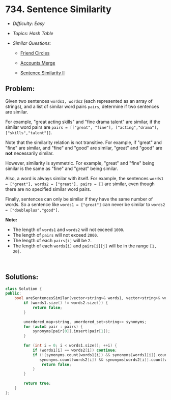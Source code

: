# 734. Sentence Similarity

* *Difficulty: Easy*

* *Topics: Hash Table*

* *Similar Questions:*

  * [Friend Circles](friend-circles.md)

  * [Accounts Merge](accounts-merge.md)

  * [Sentence Similarity II](sentence-similarity-ii.md)

## Problem:

<p>Given two sentences <code>words1, words2</code> (each represented as an array of strings), and a list of similar word pairs <code>pairs</code>, determine if two sentences are similar.</p>

<p>For example, &quot;great acting skills&quot; and &quot;fine drama talent&quot; are similar, if the similar word pairs are <code>pairs = [[&quot;great&quot;, &quot;fine&quot;], [&quot;acting&quot;,&quot;drama&quot;], [&quot;skills&quot;,&quot;talent&quot;]]</code>.</p>

<p>Note that the similarity relation is not transitive. For example, if &quot;great&quot; and &quot;fine&quot; are similar, and &quot;fine&quot; and &quot;good&quot; are similar, &quot;great&quot; and &quot;good&quot; are <b>not</b> necessarily similar.</p>

<p>However, similarity is symmetric. For example, &quot;great&quot; and &quot;fine&quot; being similar is the same as &quot;fine&quot; and &quot;great&quot; being similar.</p>

<p>Also, a word is always similar with itself. For example, the sentences <code>words1 = [&quot;great&quot;], words2 = [&quot;great&quot;], pairs = []</code> are similar, even though there are no specified similar word pairs.</p>

<p>Finally, sentences can only be similar if they have the same number of words. So a sentence like <code>words1 = [&quot;great&quot;]</code> can never be similar to <code>words2 = [&quot;doubleplus&quot;,&quot;good&quot;]</code>.</p>

<p><b>Note:</b></p>

<ul>
	<li>The length of <code>words1</code> and <code>words2</code> will not exceed <code>1000</code>.</li>
	<li>The length of <code>pairs</code> will not exceed <code>2000</code>.</li>
	<li>The length of each <code>pairs[i]</code> will be <code>2</code>.</li>
	<li>The length of each <code>words[i]</code> and <code>pairs[i][j]</code> will be in the range <code>[1, 20]</code>.</li>
</ul>

<p>&nbsp;</p>

## Solutions:

```c++
class Solution {
public:
    bool areSentencesSimilar(vector<string>& words1, vector<string>& words2, vector<vector<string>>& pairs) {
        if (words1.size() != words2.size()) {
            return false;
        }
        
        unordered_map<string, unordered_set<string>> synonyms;
        for (auto& pair : pairs) {
            synonyms[pair[0]].insert(pair[1]);
        }
        
        for (int i = 0; i < words1.size(); ++i) {
            if (words1[i] == words2[i]) continue;
            if (!(synonyms.count(words1[i]) && synonyms[words1[i]].count(words2[i]) || 
               synonyms.count(words2[i]) && synonyms[words2[i]].count(words1[i]))) {
                return false;
            }    
        }
        
        return true;
    }
};
```
